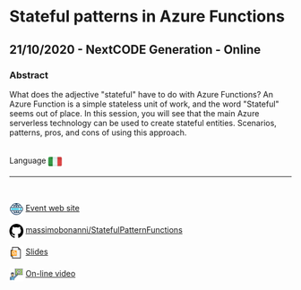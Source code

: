 # Stateful patterns in Azure Functions
## 21/10/2020 - NextCODE Generation - Online
### Abstract
What does the adjective "stateful" have to do with Azure Functions?
An Azure Function is a simple stateless unit of work, and the word "Stateful" seems out of place. In this session, you will see that the main Azure serverless technology can be used to create stateful entities. Scenarios, patterns, pros, and cons of using this approach.

<br/>
Language <img width="25" src="https://raw.githubusercontent.com/massimobonanni/massimobonanni/master/images/flagitaly.svg" style="vertical-align:middle">

<br/>

---

<br/>
<p>
<img width="25" src="https://raw.githubusercontent.com/massimobonanni/massimobonanni/master/images/eventwebsite.svg" style="vertical-align:middle"> 
<a href="https://nextcodegeneration.it/2020/09/28/stateful-patterns-in-azure-functions-ich-online-21-ottobre-ore-1800/">Event web site</a>
</p>

<p>
<img width="25" src="https://raw.githubusercontent.com/massimobonanni/massimobonanni/master/images/github.svg" style="vertical-align:middle"> 
<a href="https://github.com/massimobonanni/StatefulPatternFunctions" target="_blank">massimobonanni/StatefulPatternFunctions</a>
</p>

<p>
<img width="25" src="https://raw.githubusercontent.com/massimobonanni/massimobonanni/master/images/slides.svg" style="vertical-align:middle"> 
<a href="https://raw.githubusercontent.com/massimobonanni/massimobonanni/master/slides/20201021.pdf">Slides</a>
</p>

<p>
<img width="25" src="https://raw.githubusercontent.com/massimobonanni/massimobonanni/master/images/video.svg" style="vertical-align:middle"> 
<a href="https://www.youtube.com/watch?v=e69B8T2inRw&feature=youtu.be" target="_blank">On-line video</a>
</p>    